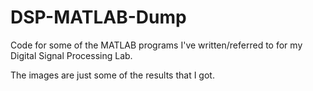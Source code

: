 # DSP-MATLAB-Dump
Code for some of the MATLAB programs I've written/referred to for my Digital Signal Processing Lab.

The images are just some of the results that I got.
